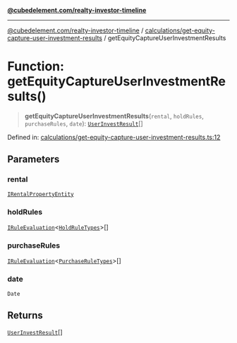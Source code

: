 [**@cubedelement.com/realty-investor-timeline**](../../../index.md)

---

[@cubedelement.com/realty-investor-timeline](../../../modules.md) / [calculations/get-equity-capture-user-investment-results](../index.md) / getEquityCaptureUserInvestmentResults

# Function: getEquityCaptureUserInvestmentResults()

> **getEquityCaptureUserInvestmentResults**(`rental`, `holdRules`, `purchaseRules`, `date`): [`UserInvestResult`](../../../investments/user-invest-result/classes/UserInvestResult.md)[]

Defined in: [calculations/get-equity-capture-user-investment-results.ts:12](https://github.com/kvernon/realty-investor-timeline/blob/d14161e46dc540b751017ae4b2cfca53cbab658c/src/calculations/get-equity-capture-user-investment-results.ts#L12)

## Parameters

### rental

[`IRentalPropertyEntity`](../../../properties/i-rental-property-entity/interfaces/IRentalPropertyEntity.md)

### holdRules

[`IRuleEvaluation`](../../../rules/rule-evaluation/interfaces/IRuleEvaluation.md)\<[`HoldRuleTypes`](../../../rules/hold-rule-types/enumerations/HoldRuleTypes.md)\>[]

### purchaseRules

[`IRuleEvaluation`](../../../rules/rule-evaluation/interfaces/IRuleEvaluation.md)\<[`PurchaseRuleTypes`](../../../rules/purchase-rule-types/enumerations/PurchaseRuleTypes.md)\>[]

### date

`Date`

## Returns

[`UserInvestResult`](../../../investments/user-invest-result/classes/UserInvestResult.md)[]
